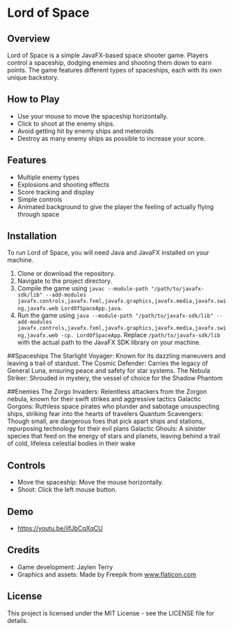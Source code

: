 # Lord of Space

## Overview
Lord of Space is a simple JavaFX-based space shooter game. Players control a spaceship, dodging enemies and shooting them down to earn points. The game features different types of spaceships, each with its own unique backstory.
## How to Play
- Use your mouse to move the spaceship horizontally.
- Click to shoot at the enemy ships.
- Avoid getting hit by enemy ships and meteroids
- Destroy as many enemy ships as possible to increase your score.

## Features
- Multiple enemy types 
- Explosions and shooting effects
- Score tracking and display
- Simple controls
- Animated background to give the player the feeling of actually flying through space

## Installation
To run Lord of Space, you will need Java and JavaFX installed on your machine.

1. Clone or download the repository.
2. Navigate to the project directory.
3. Compile the game using `javac --module-path "/path/to/javafx-sdk/lib" --add-modules javafx.controls,javafx.fxml,javafx.graphics,javafx.media,javafx.swing,javafx.web LordOfSpaceApp.java`.
4. Run the game using  `java --module-path "/path/to/javafx-sdk/lib" --add-modules javafx.controls,javafx.fxml,javafx.graphics,javafx.media,javafx.swing,javafx.web -cp. LordOfSpaceApp`.
Replace `/path/to/javafx-sdk/lib` with the actual path to the JavaFX SDK library on your machine.

##Spaceships
The Starlight Voyager: Known for its dazzling maneuvers and leaving a trail of stardust.
The Cosmic Defender: Carries the legacy of General Luna, ensuring peace and safety for star systems.
The Nebula Striker: Shrouded in mystery, the vessel of choice for the Shadow Phantom

##Enemies
The Zorgo Invaders: Relentless attackers from the Zorgon nebula, known for their swift strikes and aggressive tactics 
Galactic Gorgons: Ruthless space pirates who plunder and sabotage unsuspecting ships, striking fear into the hearts of travelers
Quantum Scavengers: Though small, are dangerous foes that pick apart ships and stations, repurposing technology for their evil plans
Galactic Ghouls: A sinister species that feed on the energy of stars and planets, leaving behind a trail of cold, lifeless celestial bodies in their wake

## Controls
- Move the spaceship: Move the mouse horizontally.
- Shoot: Click the left mouse button.

## Demo
- https://youtu.be/iIfJbCqXqCU

## Credits
- Game development: Jaylen Terry
- Graphics and assets: Made by Freepik from www.flaticon.com

## License
This project is licensed under the MIT License - see the LICENSE file for details.

